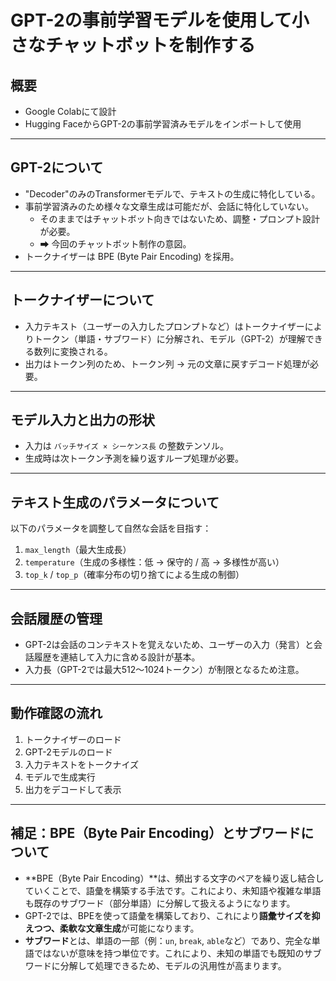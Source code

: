 # GPT-2の事前学習モデルを使用して小さなチャットボットを制作する

## 概要

- Google Colabにて設計
- Hugging FaceからGPT-2の事前学習済みモデルをインポートして使用

---

## GPT-2について

- "Decoder"のみのTransformerモデルで、テキストの生成に特化している。
- 事前学習済みのため様々な文章生成は可能だが、会話に特化していない。
  - そのままではチャットボット向きではないため、調整・プロンプト設計が必要。
  - ➡ 今回のチャットボット制作の意図。
- トークナイザーは BPE (Byte Pair Encoding) を採用。

---

## トークナイザーについて

- 入力テキスト（ユーザーの入力したプロンプトなど）はトークナイザーによりトークン（単語・サブワード）に分解され、モデル（GPT-2）が理解できる数列に変換される。
- 出力はトークン列のため、トークン列 → 元の文章に戻すデコード処理が必要。

---

## モデル入力と出力の形状

- 入力は `バッチサイズ × シーケンス長` の整数テンソル。
- 生成時は次トークン予測を繰り返すループ処理が必要。

---

## テキスト生成のパラメータについて

以下のパラメータを調整して自然な会話を目指す：

1. `max_length`（最大生成長）
2. `temperature`（生成の多様性：低 → 保守的 / 高 → 多様性が高い）
3. `top_k` / `top_p`（確率分布の切り捨てによる生成の制御）

---

## 会話履歴の管理

- GPT-2は会話のコンテキストを覚えないため、ユーザーの入力（発言）と会話履歴を連結して入力に含める設計が基本。
- 入力長（GPT-2では最大512～1024トークン）が制限となるため注意。

---

## 動作確認の流れ

1. トークナイザーのロード  
2. GPT-2モデルのロード  
3. 入力テキストをトークナイズ  
4. モデルで生成実行  
5. 出力をデコードして表示

---

## 補足：BPE（Byte Pair Encoding）とサブワードについて

- **BPE（Byte Pair Encoding）**は、頻出する文字のペアを繰り返し結合していくことで、語彙を構築する手法です。これにより、未知語や複雑な単語も既存のサブワード（部分単語）に分解して扱えるようになります。
- GPT-2では、BPEを使って語彙を構築しており、これにより**語彙サイズを抑えつつ、柔軟な文章生成**が可能になります。
- **サブワード**とは、単語の一部（例：`un`, `break`, `able`など）であり、完全な単語ではないが意味を持つ単位です。これにより、未知の単語でも既知のサブワードに分解して処理できるため、モデルの汎用性が高まります。
